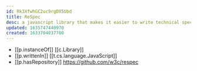 ```yaml
---
id: Rk3XfwhGC2uc9rgDX5Ubd
title: ReSpec
desc: a javascript library that makes it easier to write technical specifications
updated: 1635747440970
created: 1633704037700
---
```


- [[p.instanceOf]] [[c.Library]]
- [[p.writtenIn]] [[t.cs.language.JavaScript]]
- [[p.hasRepository]] https://github.com/w3c/respec
